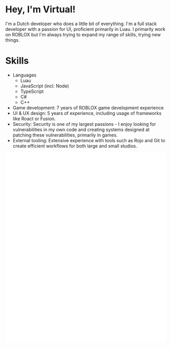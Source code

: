 # Hey, I'm Virtual!

I'm a Dutch developer who does a little bit of everything. I'm a full stack developer with a passion for UI, proficient primarily in Luau.
I primarily work on ROBLOX but I'm always trying to expand my range of skills, trying new things.

# Skills
* Languages
    * Luau
    * JavaScript (incl. Node)
    * TypeScript
    * C#
    * C++
* Game development: 7 years of ROBLOX game development experience
* UI & UX design: 5 years of experience, including usage of frameworks like Roact or Fusion.
* Security: Security is one of my largest passions - I enjoy looking for vulnerabilities in my own code and creating systems designed at patching these vulnerabilities, primarily in games. 
* External tooling: Extensive experience with tools such as Rojo and Git to create efficient workflows for both large and small studios.



![](https://raw.githubusercontent.com/VirtualButFake/stats/master/generated/overview.svg#gh-dark-mode-only)
![](https://raw.githubusercontent.com/VirtualButFake/stats/master/generated/languages.svg#gh-dark-mode-only)
